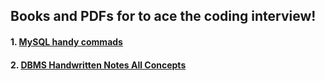 ## Books and PDFs for to ace the coding interview! 
#### 1. [MySQL handy commads](https://samirpaul1.github.io/mysql)
#### 2. [DBMS Handwritten Notes All Concepts](https://drive.google.com/file/d/1CA0U314ATPih2Vz7i0JvOikiw1ROON1c/view?usp=sharing)

